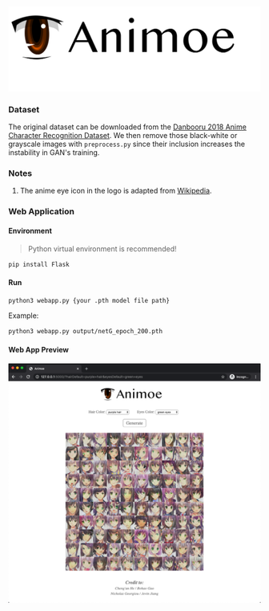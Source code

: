 <div align="center">
    <img width="700px" src="https://github.com/Fairyland0902/Animoe/raw/master/misc/Animoe.png">
</div>

### Dataset

The original dataset can be downloaded from the [Danbooru 2018 Anime Character Recognition Dataset](https://github.com/grapeot/Danbooru2018AnimeCharacterRecognitionDataset). We then remove those black-white or grayscale images with `preprocess.py` since their inclusion increases the instability in GAN's training.

### Notes

1. The anime eye icon in the logo is adapted from [Wikipedia](https://en.wikipedia.org/wiki/File:Anime_eye.svg).


### Web Application 

#### Environment
> Python virtual environment is recommended!

```bash
pip install Flask
```

#### Run

```bash
python3 webapp.py {your .pth model file path}
```

Example:
```bash
python3 webapp.py output/netG_epoch_200.pth
```

#### Web App Preview
![webapp](misc/webapp.png)
